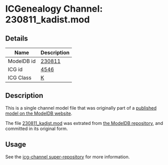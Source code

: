 # ICGenealogy Channel: 230811\_kadist.mod

## Details

Name | Description
---- | -----------
ModelDB id | [230811](http://senselab.med.yale.edu/ModelDB/ShowModel.cshtml?model=230811)
ICG id | [4546](http://icg.neurotheory.ox.ac.uk/channels/1/4546)
ICG Class | [K](http://icg.neurotheory.ox.ac.uk/channels/1)

## Description

This is a single channel model file that was originally part of a [published model on the ModelDB website](http://senselab.med.yale.edu/mModelDB/ShowModel.cshtml?model=230811).

The file [230811\_kadist.mod](230811_kadist.mod) was extrated from [the ModelDB repository](http://senselab.med.yale.edu/ModelDB/ShowModel.cshtml?model=230811), and committed in its original form.

## Usage

See the [icg-channel super-repository](https://github.com/icgenealogy/icg-channels) for more information.